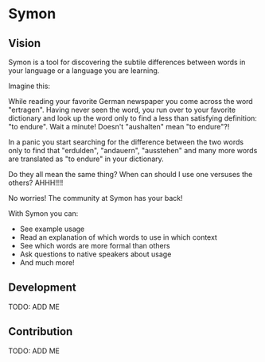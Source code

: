 # Symon

## Vision
Symon is a tool for discovering the subtile differences between words in your
language or a language you are learning.

Imagine this:

While reading your favorite German newspaper you come across the word
"ertragen". Having never seen the word, you run over to your favorite
dictionary and look up the word only to find a less than satisfying definition:
"to endure". Wait a minute! Doesn't "aushalten" mean "to endure"?!

In a panic you start searching for the difference between the two words only to
find that "erdulden", "andauern", "ausstehen" and many more words are
translated as "to endure" in your dictionary.

Do they all mean the same thing? When can should I use one versuses the others? AHHH!!!!

No worries! The community at Symon has your back!

With Symon you can:

* See example usage
* Read an explanation of which words to use in which context
* See which words are more formal than others
* Ask questions to native speakers about usage
* And much more!

## Development

TODO: ADD ME

## Contribution

TODO: ADD ME
